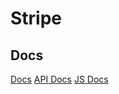 # Stripe

## Docs
[Docs](https://docs.stripe.com/)
[API Docs](https://docs.stripe.com/api/expanding_objects)
[JS Docs](https://docs.stripe.com/js/including)


